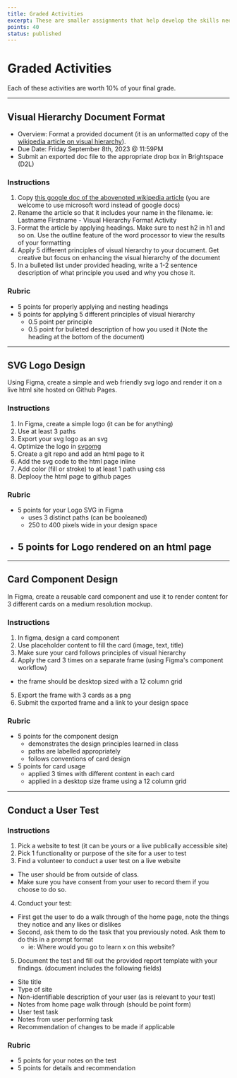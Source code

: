 ```yaml
---
title: Graded Activities
excerpt: These are smaller assignments that help develop the skills needed for success in the assignments
points: 40
status: published
---
```


# Graded Activities

Each of these activities are worth 10% of your final grade.

---

<h2>Visual Hierarchy Document Format</h2>

- Overview: Format a provided document (it is an unformatted copy of the [wikipedia article on visual hierarchy](https://en.wikipedia.org/wiki/Visual_hierarchy)).
- Due Date: Friday September 8th, 2023 @ 11:59PM
- Submit an exported doc file to the appropriate drop box in Brightspace (D2L)

### Instructions

1. Copy [this google doc of the abovenoted wikipedia article](https://docs.google.com/document/d/1BZccKb7_ia6K22nSlclfTY62eP1L2Fo2q6541lSoyIw/edit?usp=sharing) (you are welcome to use microsoft word instead of google docs)
2. Rename the article so that it includes your name in the filename. ie: Lastname Firstname - Visual Hierarchy Format Activity
3. Format the article by applying headings. Make sure to nest h2 in h1 and so on. Use the outline feature of the word processor to view the results of your formatting
4. Apply 5 different principles of visual hierarchy to your document. Get creative but focus on enhancing the visual hierarchy of the document
5. In a bulleted list under provided heading, write a 1-2 sentence description of what principle you used and why you chose it.

### Rubric

- 5 points for properly applying and nesting headings
- 5 points for applying 5 different principles of visual hierarchy
  - 0.5 point per principle
  - 0.5 point for bulleted description of how you used it (Note the heading at the bottom of the document)

---

<h2>SVG Logo Design</h2>

Using Figma, create a simple and web friendly svg logo and render it on a live html site hosted on Github Pages.

### Instructions

1. In Figma, create a simple logo (it can be for anything)
2. Use at least 3 paths
3. Export your svg logo as an svg
4. Optimize the logo in [svgomg](https://jakearchibald.github.io/svgomg/)
5. Create a git repo and add an html page to it
6. Add the svg code to the html page inline
7. Add color (fill or stroke) to at least 1 path using css
8. Deplooy the html page to github pages

### Rubric

- 5 points for your Logo SVG in Figma
  - uses 3 distinct paths (can be booleaned)
  - 250 to 400 pixels wide in your design space
- ## 5 points for Logo rendered on an html page

---

<h2>Card Component Design</h2>

In Figma, create a reusable card component and use it to render content for 3 different cards on a medium resolution mockup.

### Instructions

1. In figma, design a card component
2. Use placeholder content to fill the card (image, text, title)
3. Make sure your card follows principles of visual hierarchy
4. Apply the card 3 times on a separate frame (using Figma's component workflow)

- the frame should be desktop sized with a 12 column grid

5. Export the frame with 3 cards as a png
6. Submit the exported frame and a link to your design space

### Rubric

- 5 points for the component design
  - demonstrates the design principles learned in class
  - paths are labelled appropriately
  - follows conventions of card design
- 5 points for card usage
  - applied 3 times with different content in each card
  - applied in a desktop size frame using a 12 column grid

---

<h2>Conduct a User Test</h2>

### Instructions

1. Pick a website to test (it can be yours or a live publically accessible site)
2. Pick 1 functionality or purpose of the site for a user to test
3. Find a volunteer to conduct a user test on a live website

- The user should be from outside of class.
- Make sure you have consent from your user to record them if you choose to do so.

4. Conduct your test:

- First get the user to do a walk through of the home page, note the things they notice and any likes or dislikes
- Second, ask them to do the task that you previously noted. Ask them to do this in a prompt format
  - ie: Where would you go to learn x on this website?

5. Document the test and fill out the provided report template with your findings. (document includes the following fields)

- Site title
- Type of site
- Non-identifiable description of your user (as is relevant to your test)
- Notes from home page walk through (should be point form)
- User test task
- Notes from user performing task
- Recommendation of changes to be made if applicable

### Rubric

- 5 points for your notes on the test
- 5 points for details and recommendation
